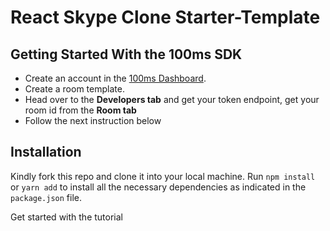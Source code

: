 # React Skype Clone Starter-Template

## Getting Started With the 100ms SDK
- Create an account in the [100ms Dashboard](https://dashboard.100ms.live/login).
- Create a room template.
- Head over to the **Developers tab** and get your token endpoint, get your room id from the **Room tab**
- Follow the next instruction below 

## Installation
Kindly fork this repo and clone it into your local machine. Run `npm install` or `yarn add` to install all the necessary dependencies as indicated in the `package.json` file. 

Get started with the tutorial
